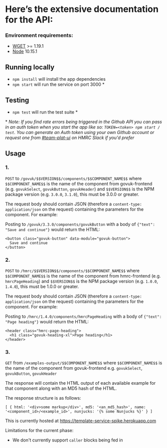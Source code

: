 # Here’s the extensive documentation for the API:

### Environment requirements:

* [WGET](http://gnuwin32.sourceforge.net/packages/wget.htm) >= 1.19.1
* [Node](https://nodejs.org/en/) 10.15.1

## Running locally

* `npm install` will install the app dependencies
* `npm start` will run the service on port 3000 *

## Testing

* `npm test` will run the test suite *

\* _Note: If you find rate errors being triggered in the Github API you can pass in an auth token when you start the app like so: `TOKEN=<token> npm start / test`. You can generate an Auth token using your own Github account or request one from [#team-plat-ui](https://hmrcdigital.slack.com/messages/CJMUM9AG3) on HMRC Slack if you'd prefer_

## Usage

### 1.

`POST` to `/govuk/$$VERSION$$/components/$$COMPONENT_NAME$$` where `$$COMPONENT_NAME$$` is the name of the component from govuk-frontend (e.g. `govukSelect`, `govukButton`, `govukHeader`) and `$$VERSION$$` is the NPM package version (e.g. `3.0.0`, `3.1.0`), this must be 3.0.0 or greater.

The request body should contain JSON (therefore a `content-type: application/json` on the request) containing the parameters for the component.  For example:

Posting to `/govuk/3.3.0/components/govukButton` with a body of `{"text": "Save and continue"}` would return the HTML:

```
<button class="govuk-button" data-module="govuk-button">
  Save and continue
</button>
```

### 2.

`POST` to `/hmrc/$$VERSION$$/components/$$COMPONENT_NAME$$` where `$$COMPONENT_NAME$$` is the name of the component from hmrc-frontend (e.g. `hmrcPageHeading`) and `$$VERSION$$` is the NPM package version (e.g. `1.0.0`, `1.4.0`), this must be 1.0.0 or greater.

The request body should contain JSON (therefore a `content-type: application/json` on the request) containing the parameters for the component.  For example:

Posting to `/hmrc/1.4.0/components/hmrcPageHeading` with a body of `{"text": "Page heading"}` would return the HTML:

```
<header class="hmrc-page-heading">
  <h1 class="govuk-heading-xl">Page heading</h1>
</header>
```

### 3.

`GET` from `/examples-output/$$COMPONENT_NAME$$` where `$$COMPONENT_NAME$$` is the name of the component from govuk-frontend e.g. `govukSelect`, `govukButton`, `govukHeader`

The response will contain the HTML output of each available example for that component along with an MD5 hash of the HTML.

The response structure is as follows:

`
  [
    {
      html: '<div>some markup</div>',
      md5: '<an_md5_hash>',
      name: '<component_id>/<example_id>',
      nunjucks: '{% some Nunjucks %}'
    }
  ]
`

This is currently hosted at https://template-service-spike.herokuapp.com

Limitations for the current phase:
 - We don't currently support `caller` blocks being fed in